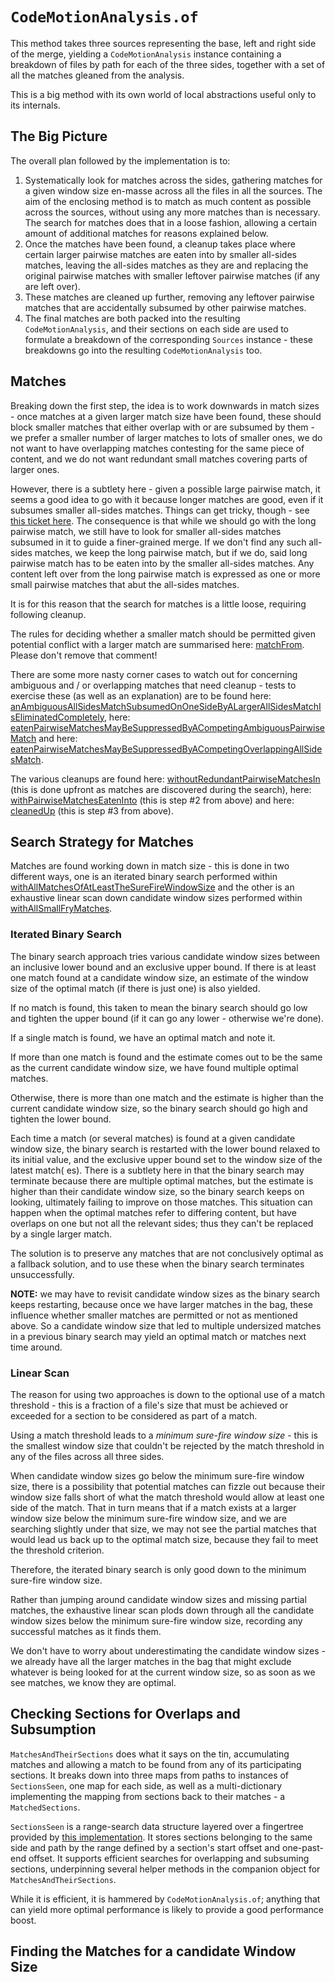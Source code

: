 # `CodeMotionAnalysis.of`

This method takes three sources representing the base, left and right side of the merge, yielding a `CodeMotionAnalysis`
instance containing a breakdown of files by path for each of the three sides, together with a set of all the matches
gleaned from the analysis.

This is a big method with its own world of local abstractions useful only to its internals.

## The Big Picture ##

The overall plan followed by the implementation is to:

1. Systematically look for matches across the sides, gathering matches for a given window size en-masse across all the
   files in all the sources. The aim of the enclosing method is to match as much content as possible across the sources,
   without using any more matches than is necessary. The search for matches does that in a loose fashion, allowing a
   certain amount of additional matches for reasons explained below.
2. Once the matches have been found, a cleanup takes place where certain larger pairwise matches are eaten into by
   smaller all-sides matches, leaving the all-sides matches as they are and replacing the original pairwise matches with
   smaller leftover pairwise matches (if any are left over).
3. These matches are cleaned up further, removing any leftover pairwise matches that are accidentally subsumed by other
   pairwise matches.
4. The final matches are both packed into the resulting `CodeMotionAnalysis`, and their sections on each side are used
   to formulate a breakdown of the corresponding `Sources` instance - these breakdowns go into the
   resulting `CodeMotionAnalysis` too.

## Matches ##

Breaking down the first step, the idea is to work downwards in match sizes - once matches at a given larger match size
have been found, these should block smaller matches that either overlap with or are subsumed by them - we prefer a
smaller number of larger matches to lots of smaller ones, we do not want to have overlapping matches contesting for the
same piece of content, and we do not want redundant small matches covering parts of larger ones.

However, there is a subtlety here - given a possible large pairwise match, it seems a good idea to go with it because
longer matches are good, even if it subsumes smaller all-sides matches. Things can get tricky, though -
see [this ticket here](https://github.com/sageserpent-open/kineticMerge/issues/23). The consequence is that while we
should go with the long pairwise match, we still have to look for smaller all-sides matches subsumed in it to guide a
finer-grained merge. If we don't find any such all-sides matches, we keep the long pairwise match, but if we do, said
long pairwise match has to be eaten into by the smaller all-sides matches. Any content left over from the long pairwise
match is expressed as one or more small pairwise matches that abut the all-sides matches.

It is for this reason that the search for matches is a little loose, requiring following cleanup.

The rules for deciding whether a smaller match should be permitted given potential conflict with a larger match are
summarised
here: [matchFrom](https://github.com/sageserpent-open/kineticMerge/blob/63ea2b5cf44d553bf9d49412cc321fc219874d9a/src/main/scala/com/sageserpent/kineticmerge/core/CodeMotionAnalysis.scala#L1562).
Please don't remove that comment!

There are some more nasty corner cases to watch out for concerning ambiguous and / or overlapping matches that need
cleanup - tests to exercise these (as well as an explanation) are to be found
here: [anAmbiguousAllSidesMatchSubsumedOnOneSideByALargerAllSidesMatchIsEliminatedCompletely](https://github.com/sageserpent-open/kineticMerge/blob/63ea2b5cf44d553bf9d49412cc321fc219874d9a/src/test/scala/com/sageserpent/kineticmerge/core/CodeMotionAnalysisTest.scala#L677),
here: [eatenPairwiseMatchesMayBeSuppressedByACompetingAmbiguousPairwiseMatch](https://github.com/sageserpent-open/kineticMerge/blob/63ea2b5cf44d553bf9d49412cc321fc219874d9a/src/test/scala/com/sageserpent/kineticmerge/core/CodeMotionAnalysisTest.scala#L772)
and
here: [eatenPairwiseMatchesMayBeSuppressedByACompetingOverlappingAllSidesMatch](https://github.com/sageserpent-open/kineticMerge/blob/63ea2b5cf44d553bf9d49412cc321fc219874d9a/src/test/scala/com/sageserpent/kineticmerge/core/CodeMotionAnalysisTest.scala#L870).

The various cleanups are found
here: [withoutRedundantPairwiseMatchesIn](https://github.com/sageserpent-open/kineticMerge/blob/63ea2b5cf44d553bf9d49412cc321fc219874d9a/src/main/scala/com/sageserpent/kineticmerge/core/CodeMotionAnalysis.scala#L839)
(this is done upfront as matches are discovered during the search),
here: [withPairwiseMatchesEatenInto](https://github.com/sageserpent-open/kineticMerge/blob/63ea2b5cf44d553bf9d49412cc321fc219874d9a/src/main/scala/com/sageserpent/kineticmerge/core/CodeMotionAnalysis.scala#L727)
(this is step #2 from above) and
here: [cleanedUp](https://github.com/sageserpent-open/kineticMerge/blob/63ea2b5cf44d553bf9d49412cc321fc219874d9a/src/main/scala/com/sageserpent/kineticmerge/core/CodeMotionAnalysis.scala#L1016)
(this is step #3 from above).

## Search Strategy for Matches ##

Matches are found working down in match size - this is done in two different ways, one is an iterated binary search
performed
within [withAllMatchesOfAtLeastTheSureFireWindowSize](https://github.com/sageserpent-open/kineticMerge/blob/63ea2b5cf44d553bf9d49412cc321fc219874d9a/src/main/scala/com/sageserpent/kineticmerge/core/CodeMotionAnalysis.scala#L176)
and the other is an exhaustive linear scan down candidate window sizes performed
within [withAllSmallFryMatches](https://github.com/sageserpent-open/kineticMerge/blob/63ea2b5cf44d553bf9d49412cc321fc219874d9a/src/main/scala/com/sageserpent/kineticmerge/core/CodeMotionAnalysis.scala#L1042).

### Iterated Binary Search ###

The binary search approach tries various candidate window sizes between an inclusive lower bound and an exclusive upper
bound. If there is at least one match found at a candidate window size, an estimate of the window size of the optimal
match (if there is just one) is also yielded.

If no match is found, this taken to mean the binary search should go low and tighten the upper bound (if it can go any
lower - otherwise we're done).

If a single match is found, we have an optimal match and note it.

If more than one match is found and the estimate comes out to be the same as the current candidate window size, we have
found multiple optimal matches.

Otherwise, there is more than one match and the estimate is higher than the current candidate window size, so the binary
search should go high and tighten the lower bound.

Each time a match (or several matches) is found at a given candidate window size, the binary search is restarted with
the lower bound relaxed to its initial value, and the exclusive upper bound set to the window size of the latest match(
es). There is a subtlety here in that the binary search may terminate because there are multiple optimal matches, but
the estimate is higher than their candidate window size, so the binary search keeps on looking, ultimately failing to
improve on those matches. This situation can happen when the optimal matches refer to differing content, but have
overlaps on one but not all the relevant sides; thus they can't be replaced by a single larger match.

The solution is to preserve any matches that are not conclusively optimal as a fallback
solution, and to use these when the binary search terminates unsuccessfully.

**NOTE:** we may have to revisit candidate window sizes as the binary search keeps restarting, because once we have
larger matches in the bag, these influence whether smaller matches are permitted or not as mentioned above. So a
candidate window size that led to multiple undersized matches in a previous binary search may yield an optimal match or
matches next time around.

### Linear Scan ###

The reason for using two approaches is down to the optional use of a match threshold - this is a fraction of a file's
size that must be achieved or exceeded for a section to be considered as part of a match.

Using a match threshold leads to a *minimum sure-fire window size* - this is the smallest window size that couldn't be
rejected by the match threshold in any of the files across all three sides.

When candidate window sizes go below the minimum sure-fire window size, there is a possibility that potential matches
can fizzle out because their window size falls short of what the match threshold would allow at least one side of the
match. That in turn means that if a match exists at a larger window size below the minimum sure-fire window size, and we
are searching slightly under that size, we may not see the partial matches that would lead us back up to the optimal
match size, because they fail to meet the threshold criterion.

Therefore, the iterated binary search is only good down to the minimum sure-fire window size.

Rather than jumping around candidate window sizes and missing partial matches, the exhaustive linear scan plods down
through all the candidate window sizes below the minimum sure-fire window size, recording any successful matches as it
finds them.

We don't have to worry about underestimating the candidate window sizes - we already have all the larger
matches in the bag that might exclude whatever is being looked for at the current window size, so as soon as we see
matches, we know they are optimal.

## Checking Sections for Overlaps and Subsumption ##

`MatchesAndTheirSections` does what it says on the tin, accumulating matches and allowing a match to be found from any
of its participating sections. It breaks down into three maps from paths to instances of `SectionsSeen`, one map for
each side, as well as a multi-dictionary implementing the mapping from sections back to their matches -
a `MatchedSections`.

`SectionsSeen` is a range-search data structure layered over a fingertree provided
by [this implementation](https://codeberg.org/sciss/FingerTree). It stores sections belonging to the same side and path
by the range defined by a section's start offset and one-past-end offset. It supports efficient searches for overlapping
and subsuming sections, underpinning several helper methods in the companion object for `MatchesAndTheirSections`.

While it is efficient, it is hammered by `CodeMotionAnalysis.of`; anything that can yield more optimal performance is
likely to provide a good performance boost.

## Finding the Matches for a candidate Window Size ##

